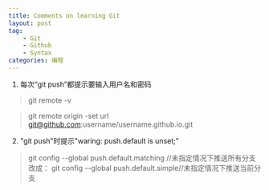 ```yaml
---
title: Comments on learning Git
layout: post
tag:
    - Git
    - Github
    - Syntax
categories: 编程
---
```


1. 每次“git push”都提示要输入用户名和密码 [<i class="fa fa-external-link"></i>](https://help.github.com/articles/changing-a-remote-s-url/ "Changing a remote's URL")
>git remote -v

>git remote origin -set url git@github.com:username/username.github.io.git

2. "git push"时提示"waring: push.default is unset;"
>git config --global push.default.matching //未指定情况下推送所有分支
改成：
>git config --global push.default.simple//未指定情况下推送当前分支

